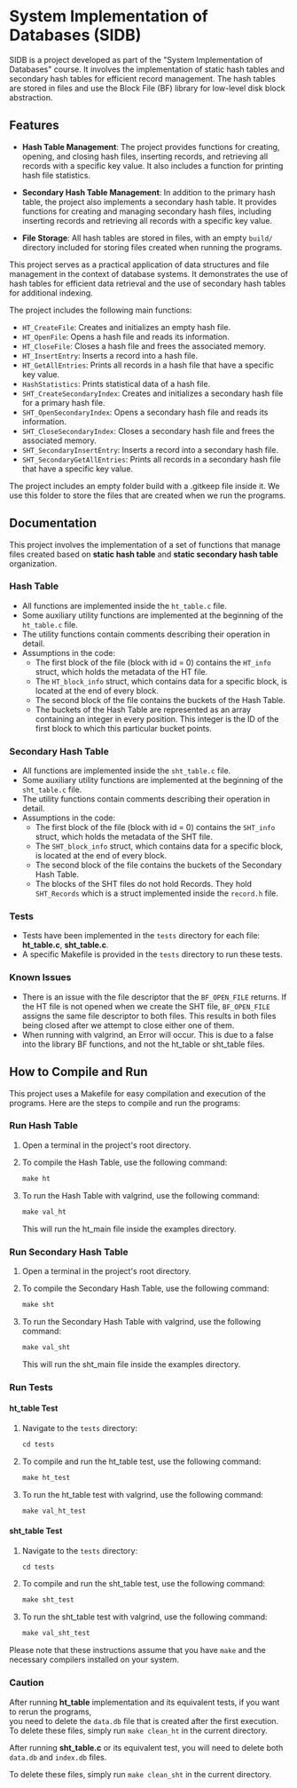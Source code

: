 # System Implementation of Databases (SIDB)

SIDB is a project developed as part of the "System Implementation of Databases" course. It involves the implementation of static hash tables and secondary hash tables for efficient record management. The hash tables are stored in files and use the Block File (BF) library for low-level disk block abstraction.

## Features

- **Hash Table Management**: The project provides functions for creating, opening, and closing hash files, inserting records, and retrieving all records with a specific key value. It also includes a function for printing hash file statistics.

- **Secondary Hash Table Management**: In addition to the primary hash table, the project also implements a secondary hash table. It provides functions for creating and managing secondary hash files, including inserting records and retrieving all records with a specific key value.

- **File Storage**: All hash tables are stored in files, with an empty `build/` directory included for storing files created when running the programs.

This project serves as a practical application of data structures and file management in the context of database systems. It demonstrates the use of hash tables for efficient data retrieval and the use of secondary hash tables for additional indexing. 

The project includes the following main functions:

- `HT_CreateFile`: Creates and initializes an empty hash file.
- `HT_OpenFile`: Opens a hash file and reads its information.
- `HT_CloseFile`: Closes a hash file and frees the associated memory.
- `HT_InsertEntry`: Inserts a record into a hash file.
- `HT_GetAllEntries`: Prints all records in a hash file that have a specific key value.
- `HashStatistics`: Prints statistical data of a hash file.
- `SHT_CreateSecondaryIndex`: Creates and initializes a secondary hash file for a primary hash file.
- `SHT_OpenSecondaryIndex`: Opens a secondary hash file and reads its information.
- `SHT_CloseSecondaryIndex`: Closes a secondary hash file and frees the associated memory.
- `SHT_SecondaryInsertEntry`: Inserts a record into a secondary hash file.
- `SHT_SecondaryGetAllEntries`: Prints all records in a secondary hash file that have a specific key value.

The project includes an empty folder build with a .gitkeep file inside it.
We use this folder to store the files that are created when we run the programs.

## Documentation

This project involves the implementation of a set of functions that manage files created based on **static hash table** and **static secondary hash table**  organization.  

### Hash Table

- All functions are implemented inside the `ht_table.c` file.
- Some auxiliary utility functions are implemented at the beginning of the `ht_table.c` file.
- The utility functions contain comments describing their operation in detail.
- Assumptions in the code:
  - The first block of the file (block with id = 0) contains the `HT_info` struct, which holds the metadata of the HT file.
  - The `HT_block_info` struct, which contains data for a specific block, is located at the end of every block.
  - The second block of the file contains the buckets of the Hash Table.
  - The buckets of the Hash Table are represented as an array containing an integer in every position. This integer is the ID of the first block to which this particular bucket points.

### Secondary Hash Table

- All functions are implemented inside the `sht_table.c` file.  
- Some auxiliary utility functions are implemented at the beginning of the `sht_table.c` file.  
- The utility functions contain comments describing their operation in detail.  
- Assumptions in the code:
  - The first block of the file (block with id = 0) contains the `SHT_info` struct, which holds the metadata of the SHT file.
  - The `SHT_block_info` struct, which contains data for a specific block, is located at the end of every block.
  - The second block of the file contains the buckets of the Secondary Hash Table.
  - The blocks of the SHT files do not hold Records. They hold `SHT_Records` which is a struct implemented inside the `record.h` file.

### Tests

- Tests have been implemented in the `tests` directory for each file: **ht_table.c**, **sht_table.c**.
- A specific Makefile is provided in the `tests` directory to run these tests.

### Known Issues

- There is an issue with the file descriptor that the `BF_OPEN_FILE` returns. If the HT file is not opened when we create the SHT file, `BF_OPEN_FILE` assigns the same file descriptor to both files. This results in both files being closed after we attempt to close either one of them.
- When running with valgrind, an Error will occur. This is due to a false into the library BF functions, and not the ht_table or sht_table files.

## How to Compile and Run

This project uses a Makefile for easy compilation and execution of the programs. Here are the steps to compile and run the programs:

### Run Hash Table

1. Open a terminal in the project's root directory.
2. To compile the Hash Table, use the following command:

    ```c
    make ht
    ```

3. To run the Hash Table with valgrind, use the following command:

    ```c
    make val_ht
    ```

    This will run the ht_main file inside the examples directory.

### Run Secondary Hash Table

1. Open a terminal in the project's root directory.
2. To compile the Secondary Hash Table, use the following command:

    ```c
    make sht
    ```

3. To run the Secondary Hash Table with valgrind, use the following command:

    ```c
    make val_sht
    ```

    This will run the sht_main file inside the examples directory.

### Run Tests

#### ht_table Test

1. Navigate to the `tests` directory:

    ```c
    cd tests
    ```

2. To compile and run the ht_table test, use the following command:

    ```c
    make ht_test
    ```

3. To run the ht_table test with valgrind, use the following command:

    ```c
    make val_ht_test
    ```

#### sht_table Test

1. Navigate to the `tests` directory:

    ```c
    cd tests
    ```

2. To compile and run the sht_table test, use the following command:

    ```c
    make sht_test
    ```

3. To run the sht_table test with valgrind, use the following command:

    ```c
    make val_sht_test
    ```

Please note that these instructions assume that you have `make` and the necessary compilers installed on your system.

### Caution

After running **ht_table** implementation and its equivalent tests, if you want to rerun the programs,  
you need to delete the `data.db` file that is created after the first execution.  
To delete these files, simply run `make clean_ht` in the current directory.

After running **sht_table.c** or its equivalent test, you will need to delete both `data.db` and `index.db` files.

To delete these files, simply run `make clean_sht` in the current directory.
